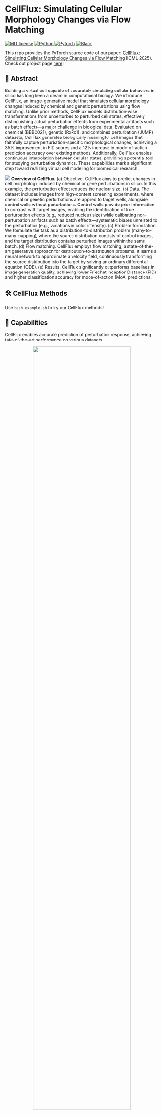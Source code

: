 # CellFlux: Simulating Cellular Morphology Changes via Flow Matching

<!-- ⚠️⚠️⚠️**Repo Under Construction**⚠️⚠️⚠️ -->

[![MIT license](https://img.shields.io/badge/License-MIT-blue.svg)](https://lbesson.mit-license.org/)
[![Python](https://img.shields.io/badge/python-3.11-blue.svg)](https://www.python.org/downloads/release/python-311/)
[![Pytorch](https://img.shields.io/badge/Pytorch-2.5-red.svg)](https://pytorch.org/get-started/previous-versions/#v25)
[![Black](https://img.shields.io/badge/code%20style-black-000000.svg)](https://github.com/ambv/black)

This repo provides the PyTorch source code of our paper: [CellFlux: Simulating Cellular Morphology Changes via Flow Matching](https://arxiv.org/pdf/2502.09775) (ICML 2025). Check out project page [here](https://yuhui-zh15.github.io/CellFlux/)!

## 🔮 Abstract

Building a virtual cell capable of accurately simulating cellular behaviors in silico has long been a dream in computational biology. We introduce CellFlux, an image-generative model that simulates cellular morphology changes induced by chemical and genetic perturbations using flow matching. Unlike prior methods, CellFlux models distribution-wise transformations from unperturbed to perturbed cell states, effectively distinguishing actual perturbation effects from experimental artifacts such as batch effects—a major challenge in biological data. Evaluated on chemical (BBBC021), genetic (RxRx1), and combined perturbation (JUMP) datasets, CellFlux generates biologically meaningful cell images that faithfully capture perturbation-specific morphological changes, achieving a 35% improvement in FID scores and a 12% increase in mode-of-action prediction accuracy over existing methods. Additionally, CellFlux enables continuous interpolation between cellular states, providing a potential tool for studying perturbation dynamics. These capabilities mark a significant step toward realizing virtual cell modeling for biomedical research.

<img src="data/teaser.png"></img>
**Overview of CellFlux.**
(a) Objective. CellFlux aims to predict changes in cell morphology induced by chemical or gene perturbations in silico. In this example, the perturbation effect reduces the nuclear size. 
(b) Data. The dataset includes images from high-content screening experiments, where chemical or genetic perturbations are applied to target wells, alongside control wells without perturbations. Control wells provide prior information to contrast with target images, enabling the identification of true perturbation effects (e.g., reduced nucleus size) while calibrating non-perturbation artifacts such as batch effects—systematic biases unrelated to the perturbation (e.g., variations in color intensity). 
(c) Problem formulation. We formulate the task as a distribution-to-distribution problem (many-to-many mapping), where the source distribution consists of control images, and the target distribution contains perturbed images within the same batch. 
(d) Flow matching. CellFlux employs flow matching, a state-of-the-art generative approach for distribution-to-distribution problems. It learns a neural network to approximate a velocity field, continuously transforming the source distribution into the target by solving an ordinary differential equation (ODE). 
(e) Results. CellFlux significantly outperforms baselines in image generation quality, achieving lower Fr´echet Inception Distance (FID) and higher classification accuracy for mode-of-action (MoA) predictions.


## 🛠️ CellFlux Methods

Use ```bash example.sh``` to try our CellFlux methods!

## 💎 Capabilities

CellFlux enables accurate prediction of perturbation response, achieving tate-of-the-art performance on various datasets.
<div align="center">
    <img src="data/main_comparison.png" width="80%">
</div>

CellFlux unlocks new capa-bilities such as handling batch effects or visualizing cellular state transitions, significantly advancing the field towards a virtual cell for drug discovery and personalized therapy.
<div align="center">
    <img src="data/interpolation.png" width="80%">
</div>

## 🚀 Usage

### Environment

Create and activate the conda environment using the provided environment file:

```bash
conda env create -f environment.yml
conda activate cellflux
```

### Data

Three datasets (BBBC021, RxRx1, and JUMP/CPG0000) used in this project are same as [IMPA](https://github.com/theislab/IMPA). Pre-processed data are made available [here](https://zenodo.org/record/8307629).

Additionally, for RxRx1 and CPG0000, evaluation is performed on 100 random selected perturbations. The data index CSV files for evaluation can be downloaded from [Huggingface](https://huggingface.co/suyc21/CellFlux). 

In our implementation, we combined all the perturbation embeddings in CPG0000. The `combined_embeddings.csv` also needs to be downloaded [here](https://huggingface.co/suyc21/CellFlux). 


### Running CellFlux

#### 1. Configuration Setup

Before running CellFlux, update the configuration files in the `configs/` directory with your local paths:

For each dataset configuration file (`bbbc021_all.yaml`, `rxrx1.yaml`, `cpg0000.yaml`), update the following paths:

```yaml
# DIRECTORIES FOR DATA
image_path: /path/to/your/datasets/[dataset_name]
data_index_path: /path/to/your/datasets/[dataset_name]/metadata/[metadata_file].csv
embedding_path: /path/to/your/datasets/embeddings/[embedding_file].csv
```

#### 2. Training

**Quick Start with Example Script:**
```bash
bash scripts/example.sh
```

**Using Slurm for Distributed Training:**
```bash
# For BBBC021 dataset
bash scripts/slurm_bbbc021.sh

# For RxRx1 dataset  
bash scripts/slurm_rxrx1.sh

# For CPG0000 dataset
bash scripts/slurm_cpg0000.sh
```


#### 3. Evaluation with Pre-trained Checkpoints

Pretrained model checkpoints are provided at [Huggingface](https://huggingface.co/suyc21/CellFlux).

To quickly evaluate with specific checkpoints and generate images:

```bash
# Evaluate BBBC021
bash scripts/slurm_eval_bbbc021.sh

# Evaluate RxRx1
bash scripts/slurm_eval_rxrx1.sh

# Evaluate CPG0000
bash scripts/slurm_eval_cpg0000.sh
```

These scripts will:
- Load the specified checkpoint
- Generate sample images
- Calculate overall FID scores
- Save results to the given directory

#### 4. Detailed FID and KID Evaluation
For comprehensive evaluation metrics including detailed FID and KID results:

```bash
bash scripts/eval_fid.sh
```

This script will compute:
- Fréchet Inception Distance (FID)
- Kernel Inception Distance (KID)
- Detailed per-class metrics


## 🎯 Citation

If you use this repo in your research, please cite it as follows:
```
@inproceedings{CellFlux,
  title={CellFlux: Simulating Cellular Morphology Changes via Flow Matching},
  author={Zhang, Yuhui and Su, Yuchang and Wang, Chenyu and Li, Tianhong and Wefers, Zoe and Nirschl, Jeffrey and Burgess, James and Ding, Daisy and Lozano, Alejandro and Lundberg, Emma and Yeung-Levy, Serena},
  booktitle={International Conference on Machine Learning (ICML)},
  year={2025}
}
```

## Acknowledgements

This repository is built upon the [Flow Matching](https://github.com/facebookresearch/flow_matching) framework. We gratefully acknowledge their foundational work that made this project possible.
